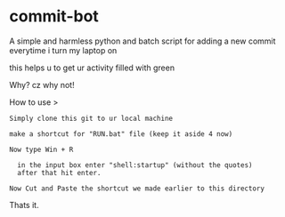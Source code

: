 # commit-bot

A simple and harmless python and batch script 
for adding a new commit everytime i turn my laptop on

this helps u to get ur activity filled with green

Why? cz why not!

How to use > 

    Simply clone this git to ur local machine
    
    make a shortcut for "RUN.bat" file (keep it aside 4 now)
    
    Now type Win + R
    
      in the input box enter "shell:startup" (without the quotes)
      after that hit enter.
      
    Now Cut and Paste the shortcut we made earlier to this directory
  
Thats it.
